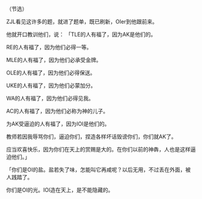 （节选）

ZJL看见这许多的题，就进了题单，既已刷新，OIer到他跟前来。

他就开口教训他们，说： 「TLE的人有福了，因为AK是他们的。

RE的人有福了，因为他们必得一等。

MLE的人有福了，因为他们必承受金牌。

OLE的人有福了，因为他们必得保送。

UKE的人有福了，因为他们必蒙加分。

WA的人有福了，因为他们必得见我。

AC的人有福了，因为他们必称为神的儿子。

为AK受逼迫的人有福了，因为IOI是他们的。

教师若因我辱骂你们，逼迫你们，捏造各样坏话毁谤你们，你们就AK了。

应当欢喜快乐，因为你们在天上的赏赐是大的。在你们以前的神犇，人也是这样逼迫他们。」

「你们是OI的盐。盐若失了味，怎能叫它再咸呢？以后无用，不过丢在外面，被人践踏了。

你们是OI的光。IOI造在天上，是不能隐藏的。

